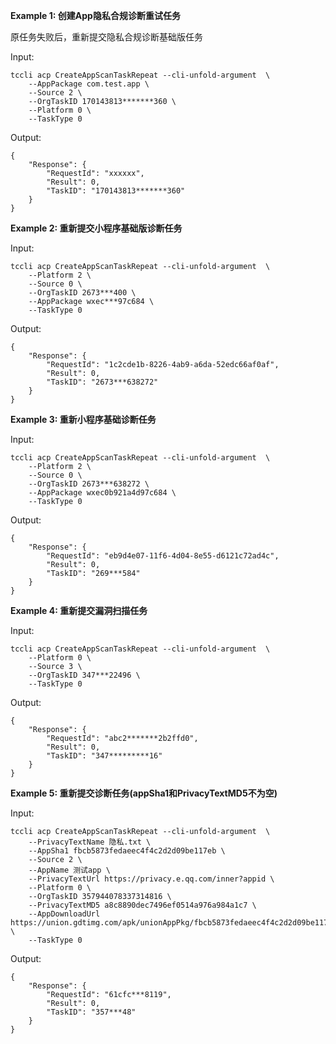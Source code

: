 **Example 1: 创建App隐私合规诊断重试任务**

原任务失败后，重新提交隐私合规诊断基础版任务

Input: 

```
tccli acp CreateAppScanTaskRepeat --cli-unfold-argument  \
    --AppPackage com.test.app \
    --Source 2 \
    --OrgTaskID 170143813*******360 \
    --Platform 0 \
    --TaskType 0
```

Output: 
```
{
    "Response": {
        "RequestId": "xxxxxx",
        "Result": 0,
        "TaskID": "170143813*******360"
    }
}
```

**Example 2: 重新提交小程序基础版诊断任务**



Input: 

```
tccli acp CreateAppScanTaskRepeat --cli-unfold-argument  \
    --Platform 2 \
    --Source 0 \
    --OrgTaskID 2673***400 \
    --AppPackage wxec***97c684 \
    --TaskType 0
```

Output: 
```
{
    "Response": {
        "RequestId": "1c2cde1b-8226-4ab9-a6da-52edc66af0af",
        "Result": 0,
        "TaskID": "2673***638272"
    }
}
```

**Example 3: 重新小程序基础诊断任务**



Input: 

```
tccli acp CreateAppScanTaskRepeat --cli-unfold-argument  \
    --Platform 2 \
    --Source 0 \
    --OrgTaskID 2673***638272 \
    --AppPackage wxec0b921a4d97c684 \
    --TaskType 0
```

Output: 
```
{
    "Response": {
        "RequestId": "eb9d4e07-11f6-4d04-8e55-d6121c72ad4c",
        "Result": 0,
        "TaskID": "269***584"
    }
}
```

**Example 4: 重新提交漏洞扫描任务**



Input: 

```
tccli acp CreateAppScanTaskRepeat --cli-unfold-argument  \
    --Platform 0 \
    --Source 3 \
    --OrgTaskID 347***22496 \
    --TaskType 0
```

Output: 
```
{
    "Response": {
        "RequestId": "abc2*******2b2ffd0",
        "Result": 0,
        "TaskID": "347*********16"
    }
}
```

**Example 5: 重新提交诊断任务(appSha1和PrivacyTextMD5不为空)**



Input: 

```
tccli acp CreateAppScanTaskRepeat --cli-unfold-argument  \
    --PrivacyTextName 隐私.txt \
    --AppSha1 fbcb5873fedaeec4f4c2d2d09be117eb \
    --Source 2 \
    --AppName 测试app \
    --PrivacyTextUrl https://privacy.e.qq.com/inner?appid \
    --Platform 0 \
    --OrgTaskID 357944078337314816 \
    --PrivacyTextMD5 a8c8890dec7496ef0514a976a984a1c7 \
    --AppDownloadUrl https://union.gdtimg.com/apk/unionAppPkg/fbcb5873fedaeec4f4c2d2d09be117eb.apk \
    --TaskType 0
```

Output: 
```
{
    "Response": {
        "RequestId": "61cfc***8119",
        "Result": 0,
        "TaskID": "357***48"
    }
}
```

